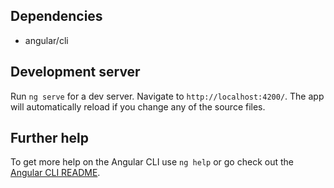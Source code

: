 <!-- # CmsSidebarSecond

This project was generated with [Angular CLI](https://github.com/angular/angular-cli) version 1.5.0. -->

## Dependencies

*   angular/cli

## Development server

Run `ng serve` for a dev server. Navigate to `http://localhost:4200/`. The app will automatically reload if you change any of the source files.

<!-- ## Code scaffolding

Run `ng generate component component-name` to generate a new component. You can also use `ng generate directive|pipe|service|class|guard|interface|enum|module`.

## Build

Run `ng build` to build the project. The build artifacts will be stored in the `dist/` directory. Use the `-prod` flag for a production build.

Build for specific domain name
`ng build --bh <domain>` in example, `ng build --bh https://cms.lippoinnolab.com` -->

<!-- ## Who do I talk to?
* Han Yenkno Afi (han.afi@ouelh.com)
* Shirley Lye (shirley.lye@ouelh.com) -->

## Further help

To get more help on the Angular CLI use `ng help` or go check out the [Angular CLI README](https://github.com/angular/angular-cli/blob/master/README.md).
